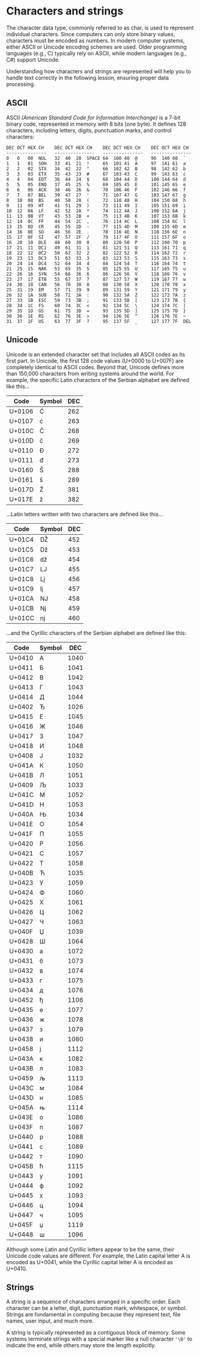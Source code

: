 # Characters and strings

The character data type, commonly referred to as char, is used to represent
individual characters. Since computers can only store binary values, characters
must be encoded as numbers. In modern computer systems, either ASCII or Unicode
encoding schemes are used. Older programming languages (e.g., C) typically rely
on ASCII, while modern languages (e.g., C#) support Unicode.

Understanding how characters and strings are represented will help you to
handle text correctly in the following lesson, ensuring proper data processing.

## ASCII

ASCII *(American Standard Code for Information Interchange)* is a 7-bit binary
code, represented in memory with 8 bits (one byte). It defines 128 characters,
including letters, digits, punctuation marks, and control characters:

```text
DEC OCT HEX CH    DEC OCT HEX CH    DEC OCT HEX CH    DEC OCT HEX CH
---------------   ---------------   ---------------   ---------------
0   0   00  NUL   32  40  20  SPACE 64  100 40  @     96  140 60  `
1   1   01  SOH   33  41  21  !     65  101 41  A     97  141 61  a
2   2   02  STX   34  42  22  "     66  102 42  B     98  142 62  b
3   3   03  ETX   35  43  23  #     67  103 43  C     99  143 63  c
4   4   04  EOT   36  44  24  $     68  104 44  D     100 144 64  d
5   5   05  ENQ   37  45  25  %     69  105 45  E     101 145 65  e
6   6   06  ACK   38  46  26  &     70  106 46  F     102 146 66  f
7   7   07  BEL   39  47  27  '     71  107 47  G     103 147 67  g
8   10  08  BS    40  50  28  (     72  110 48  H     104 150 68  h
9   11  09  HT    41  51  29  )     73  111 49  I     105 151 69  i
10  12  0A  LF    42  52  2A  *     74  112 4A  J     106 152 6A  j
11  13  0B  VT    43  53  2B  +     75  113 4B  K     107 153 6B  k
12  14  0C  FF    44  54  2C  ,     76  114 4C  L     108 154 6C  l
13  15  0D  CR    45  55  2D  -     77  115 4D  M     109 155 6D  m
14  16  0E  SO    46  56  2E  .     78  116 4E  N     110 156 6E  n
15  17  0F  SI    47  57  2F  /     79  117 4F  O     111 157 6F  o
16  20  10  DLE   48  60  30  0     80  120 50  P     112 160 70  p
17  21  11  DC1   49  61  31  1     81  121 51  Q     113 161 71  q
18  22  12  DC2   50  62  32  2     82  122 52  R     114 162 72  r
19  23  13  DC3   51  63  33  3     83  123 53  S     115 163 73  s
20  24  14  DC4   52  64  34  4     84  124 54  T     116 164 74  t
21  25  15  NAK   53  65  35  5     85  125 55  U     117 165 75  u
22  26  16  SYN   54  66  36  6     86  126 56  V     118 166 76  v
23  27  17  ETB   55  67  37  7     87  127 57  W     119 167 77  w
24  30  18  CAN   56  70  38  8     88  130 58  X     120 170 78  x
25  31  19  EM    57  71  39  9     89  131 59  Y     121 171 79  y
26  32  1A  SUB   58  72  3A  :     90  132 5A  Z     122 172 7A  z
27  33  1B  ESC   59  73  3B  ;     91  133 5B  [     123 173 7B  {
28  34  1C  FS    60  74  3C  <     92  134 5C  \     124 174 7C  |
29  35  1D  GS    61  75  3D  =     93  135 5D  ]     125 175 7D  }
30  36  1E  RS    62  76  3E  >     94  136 5E  ^     126 176 7E  ~
31  37  1F  US    63  77  3F  ?     95  137 5F  _     127 177 7F  DEL
```

## Unicode

Unicode is an extended character set that includes all ASCII codes as its first
part. In Unicode, the first 128 code values (U+0000 to U+007F) are completely
identical to ASCII codes. Beyond that, Unicode defines more than 150,000
characters from writing systems around the world. For example, the specific
Latin characters of the Serbian alphabet are defined like this...

| Code   | Symbol | DEC     |
|--------|--------|---------|
| U+0106 | Ć      | 262     |
| U+0107 | ć      | 263     |
| U+010C | Č      | 268     |
| U+010D | č      | 269     |
| U+0110 | Đ      | 272     |
| U+0111 | đ      | 273     |
| U+0160 | Š      | 288     |
| U+0161 | š      | 289     |
| U+017D | Ž      | 381     |
| U+017E | ž      | 382     |

...Latin letters written with two characters are defined like this...

| Code   | Symbol | DEC     |
|--------|--------|---------|
| U+01C4 | Ǆ      | 452     |
| U+01C5 | ǅ      | 453     |
| U+01C6 | ǆ      | 454     |
| U+01C7 | Ǉ      | 455     |
| U+01C8 | ǈ      | 456     |
| U+01C9 | ǉ      | 457     |
| U+01CA | Ǌ      | 458     |
| U+01CB | ǋ      | 459     |
| U+01CC | ǌ      | 460     |

...and the Cyrillic characters of the Serbian alphabet are defined like this:

| Code   | Symbol | DEC     |
|--------|--------|---------|
| U+0410 | А      | 1040    |
| U+0411 | Б      | 1041    |
| U+0412 | В      | 1042    |
| U+0413 | Г      | 1043    |
| U+0414 | Д      | 1044    |
| U+0402 | Ђ      | 1026    |
| U+0415 | Е      | 1045    |
| U+0416 | Ж      | 1046    |
| U+0417 | З      | 1047    |
| U+0418 | И      | 1048    |
| U+0408 | Ј      | 1032    |
| U+041A | К      | 1050    |
| U+041B | Л      | 1051    |
| U+0409 | Љ      | 1033    |
| U+041C | М      | 1052    |
| U+041D | Н      | 1053    |
| U+040A | Њ      | 1034    |
| U+041E | О      | 1054    |
| U+041F | П      | 1055    |
| U+0420 | Р      | 1056    |
| U+0421 | С      | 1057    |
| U+0422 | Т      | 1058    |
| U+040B | Ћ      | 1035    |
| U+0423 | У      | 1059    |
| U+0424 | Ф      | 1060    |
| U+0425 | Х      | 1061    |
| U+0426 | Ц      | 1062    |
| U+0427 | Ч      | 1063    |
| U+040F | Џ      | 1039    |
| U+0428 | Ш      | 1064    |
| U+0430 | а      | 1072    |
| U+0431 | б      | 1073    |
| U+0432 | в      | 1074    |
| U+0433 | г      | 1075    |
| U+0434 | д      | 1076    |
| U+0452 | ђ      | 1106    |
| U+0435 | е      | 1077    |
| U+0436 | ж      | 1078    |
| U+0437 | з      | 1079    |
| U+0438 | и      | 1080    |
| U+0458 | ј      | 1112    |
| U+043A | к      | 1082    |
| U+043B | л      | 1083    |
| U+0459 | љ      | 1113    |
| U+043C | м      | 1084    |
| U+043D | н      | 1085    |
| U+045A | њ      | 1114    |
| U+043E | о      | 1086    |
| U+043F | п      | 1087    |
| U+0440 | р      | 1088    |
| U+0441 | с      | 1089    |
| U+0442 | т      | 1090    |
| U+045B | ћ      | 1115    |
| U+0443 | у      | 1091    |
| U+0444 | ф      | 1092    |
| U+0445 | х      | 1093    |
| U+0446 | ц      | 1094    |
| U+0447 | ч      | 1095    |
| U+045F | џ      | 1119    |
| U+0448 | ш      | 1096    |

Although some Latin and Cyrillic letters appear to be the same, their Unicode
code values are different. For example, the Latin capital letter A is encoded
as U+0041, while the Cyrillic capital letter A is encoded as U+0410.

## Strings

A string is a sequence of characters arranged in a specific order. Each
character can be a letter, digit, punctuation mark, whitespace, or symbol.
Strings are fundamental in computing because they represent text, file names,
user input, and much more.

A string is typically represented as a contiguous block of memory. Some systems
terminate strings with a special marker like a null character `'\0'` to
indicate the end, while others may store the length explicitly.
